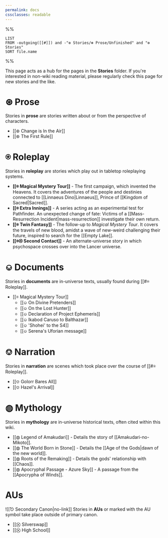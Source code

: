 ```yaml
---
permalink: docs
cssclasses: readable
---
```

%%
```dataview
LIST
FROM -outgoing([[#]]) and -"✼ Stories/⊛ Prose/Unfinished" and "✼ Stories"
SORT file.name
```
%%

This page acts as a hub for the pages in the **Stories** folder. If you're interested in non-wiki reading material, please regularly check this page for new stories and the like.
# ⊛ Prose
Stories in **prose** are stories written about or from the perspective of characters.

* [[⊛ Change is In the Air]]
* [[⊛ The First Rule]]

# ⍟ Roleplay
Stories in **roleplay** are stories which play out in tabletop roleplaying systems.

* **[[⍟ Magical Mystery Tour]]** - The first campaign, which invented the Heavens. It covers the adventures of the people and destinies connected to [[Linnaeus Dino|Linnaeus]], Prince of [[Kingdom of Sacred|Sacred]].
* **[[⍟ Extra Innings]]** - A series acting as an experimental test for Pathfinder. An unexpected change of fate: Victims of a [[Mass-Resurrection Incident|mass-resurrection]] investigate their own return.
* **[[⍟ Twin Fantasy]]** - The follow-up to *Magical Mystery Tour*. It covers the travels of new blood, amidst a wave of new-weird challenging their future, inspired to search for the [[Empty Lake]].
* **[[⍟⛒ Second Contact]]** - An alternate-universe story in which psychospace crosses over into the Lancer universe.
# ⎉ Documents
Stories in **documents** are in-universe texts, usually found during [[#⍟ Roleplay]].

* [[⍟ Magical Mystery Tour]]
    * [[⎉ On Divine Pretenders]]
    * [[⎉ On the Lost Hunter]]
    * [[⎉ Declaration of Project Ephemeris]]
    * [[⎉ Ikabod Caruso to Balthazar]]
    * [[⎉ 'Shohei' to the S4]]
    * [[⎉ Serena's Uforian message]]
# ⎊ Narration
Stories in **narration** are scenes which took place over the course of [[#⍟ Roleplay]].

* [[⎊ Golorr Bares All]]
* [[⎊ Hazel's Arrival]]

# ◍ Mythology
Stories in **mythology** are in-universe historical texts, often cited within this wiki.

* [[◍ Legend of Amakudari]] - Details the story of [[Amakudari-no-Mikoto]].
* [[◍ The World Born in Stone]] - Details the [[Age of the Gods|dawn of the new world]].
* [[◍ Roots of the Remaking]] - Details the gods' relationship with [[Chaos]].
* [[◍ Apocryphal Passage - Azure Sky]] - A passage from the [[Apocrypha of Winds]].

# AUs
![[⎋ Secondary Canon|no-link]]
Stories in **AUs** or marked with the AU symbol take place outside of primary canon.

* [[⛒ Silverswap]]
* [[⛒ High School]]